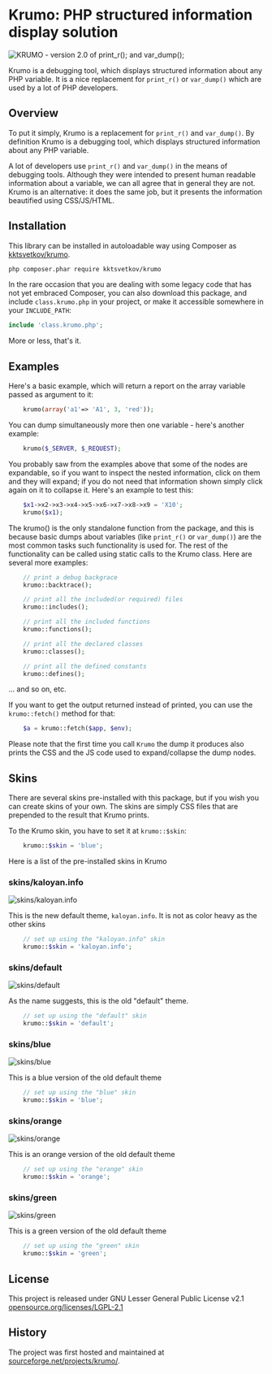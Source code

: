 # Krumo: PHP structured information display solution

![KRUMO - version 2.0 of print_r(); and var_dump();](http://krumo.kaloyan.info/images/logo.png)

Krumo is a debugging tool, which displays structured information about any PHP variable.
It is a nice replacement for `print_r()` or `var_dump()` which are used by a lot of PHP developers.

## Overview

To put it simply, Krumo is a replacement for `print_r()` and `var_dump()`. By definition Krumo
is a debugging tool, which displays structured information about any PHP variable.

A lot of developers use `print_r()` and `var_dump()` in the means of debugging
tools. Although they were intended to present human readable information about a
variable, we can all agree that in general they are not. Krumo is an
alternative: it does the same job, but it presents the information beautified
using CSS/JS/HTML.

## Installation

This library can be installed in autoloadable way using Composer as [kktsvetkov/krumo](https://packagist.org/packages/kktsvetkov/krumo).

```sh
php composer.phar require kktsvetkov/krumo
```

In the rare occasion that you are dealing with some legacy code that
has not yet embraced Composer, you can also download this package,
and include `class.krumo.php` in your project, or make it accessible
somewhere in your `INCLUDE_PATH`:

```php
include 'class.krumo.php';
```

More or less, that's it.

## Examples

Here's a basic example, which will return a report on the array variable passed
as argument to it:
```php
	krumo(array('a1'=> 'A1', 3, 'red'));
```

You can dump simultaneously more then one variable - here's another example:
```php
	krumo($_SERVER, $_REQUEST);
```
You probably saw from the examples above that some of the nodes are expandable,
so if you want to inspect the nested information, click on them and they will
expand; if you do not need that information shown simply click again on it to
collapse it. Here's an example to test this:
```php
	$x1->x2->x3->x4->x5->x6->x7->x8->x9 = 'X10';
	krumo($x1);
```
The krumo() is the only standalone function from the package, and this is
because basic dumps about variables (like `print_r()` or `var_dump()`) are the most
common tasks such functionality is used for. The rest of the functionality can
be called using static calls to the Krumo class. Here are several more examples:
```php
	// print a debug backgrace
 	krumo::backtrace();

	// print all the included(or required) files
	krumo::includes();

	// print all the included functions
	krumo::functions();

	// print all the declared classes
	krumo::classes();

	// print all the defined constants
	krumo::defines();
```
 ... and so on, etc.

If you want to get the output returned instead of printed, you can use
the `krumo::fetch()` method for that:
```php
	$a = krumo::fetch($app, $env);
```
Please note that the first time you call `Krumo` the dump it produces also
prints the CSS and the JS code used to expand/collapse the dump nodes.

## Skins

There are several skins pre-installed with this package, but if you wish you can
create skins of your own. The skins are simply CSS files that are prepended to
the result that Krumo prints.

To the Krumo skin, you have to set it at `krumo::$skin`:
```php
	krumo::$skin = 'blue';
```

Here is a list of the pre-installed skins in Krumo

### skins/kaloyan.info

![skins/kaloyan.info](http://krumo.kaloyan.info/screenshots/krumo_kaloyan_info_theme.png)

This is the new default theme, `kaloyan.info`. It is not as color heavy as the other skins
```php
	// set up using the "kaloyan.info" skin
	krumo::$skin = 'kaloyan.info';
```

### skins/default

![skins/default](http://krumo.kaloyan.info/screenshots/krumo_default_theme.png)

As the name suggests, this is the old "default" theme.
```php
	// set up using the "default" skin
	krumo::$skin = 'default';
```

### skins/blue

![skins/blue](http://krumo.kaloyan.info/screenshots/krumo_blue_theme.png)

This is a blue version of the old default theme
```php
	// set up using the "blue" skin
	krumo::$skin = 'blue';
```

### skins/orange

![skins/orange](http://krumo.kaloyan.info/screenshots/krumo_orange_theme.png?s=o)

This is an orange version of the old default theme
```php
	// set up using the "orange" skin
	krumo::$skin = 'orange';
```

### skins/green

![skins/green](http://krumo.kaloyan.info/screenshots/krumo_green_theme.png)

This is a green version of the old default theme
```php
	// set up using the "green" skin
	krumo::$skin = 'green';
```

## License

This project is released under GNU Lesser General Public License v2.1
[opensource.org/licenses/LGPL-2.1](https://opensource.org/licenses/LGPL-2.1)

## History

The project was first hosted and maintained at [sourceforge.net/projects/krumo/](https://sourceforge.net/projects/krumo/).
